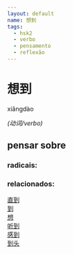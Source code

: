 ```yaml
--- 
layout: default
name: 想到 
tags: 
  - hsk2
  - verbo
  - pensamento
  - reflexão
--- 
```

# 想到 
xiǎngdào  
 
*(动词/verbo)*  
## pensar sobre 
### radicais: 
### relacionados: 
[直到](/zhengshidu/hsk3/直到)  
[到](/zhengshidu/hsk1/到)  
[想](/zhengshidu/hsk1/想)  
[听到](/zhengshidu/hsk1/听到)  
[感到](/zhengshidu/hsk2/感到)  
[到头](/zhengshidu/outras/到头)  
